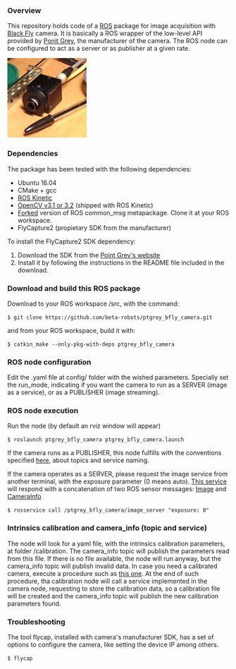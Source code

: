 
### Overview
This repository holds code of a [ROS](http://www.ros.org) package for image acquisition with [Black Fly](https://www.ptgrey.com/blackfly-gige-poe-cameras) camera. It is basically a ROS wrapper of the low-level API provided by [Ponit Grey](https://www.ptgrey.com/), the manufacturer of the camera. The ROS node can be configured to act as a server or as publisher at a given rate. 

![Black Fly Camera](media/bfly_camera.jpg)

### Dependencies
The package has been tested with the following dependencies:
* Ubuntu 16.04
* CMake + gcc
* [ROS Kinetic](http://wiki.ros.org/kinetic)
* [OpenCV v3.1 or 3.2](http://www.opencv.org/) (shipped with ROS Kinetic)
* [Forked](https://github.com/beta-robots/common_msgs) version of ROS common_msg metapackage. Clone it at your ROS workspace. 
* FlyCapture2 (propietary SDK from the manufacturer)

To install the FlyCapture2 SDK dependency:

1. Download the SDK from the [Point Grey's website](https://www.ptgrey.com/support/downloads)
2. Install it by following the instructions in the README file included in the download. 


### Download and build this ROS package
Download to your ROS workspace /src, with the command:
```shell
$ git clone https://github.com/beta-robots/ptgrey_bfly_camera.git
```
and from your ROS workspace, build it with:
```shell
$ catkin_make --only-pkg-with-deps ptgrey_bfly_camera
```

### ROS node configuration
Edit the .yaml file at config/ folder with the wished parameters. Specially set the run_mode, indicating if you want the camera to run as a SERVER (image as a service), or as a PUBLISHER (image streaming). 


### ROS node execution
Run the node (by default an rviz window will appear)
```shell
$ roslaunch ptgrey_bfly_camera ptgrey_bfly_camera.launch 
```
If the camera runs as a PUBLISHER, this node fulfills with the conventions specified [here](http://wiki.ros.org/image_pipeline#Hardware_Requirements), about topics and service naming. 

If the camera operates as a SERVER, please request the image service from another terminal, with the exposure parameter (0 means auto). [This service](https://github.com/beta-robots/common_msgs/blob/kinetic-devel/sensor_msgs/srv/SnapshotImage.srv) will respond with a concatenation of two ROS sensor messages: [Image](http://docs.ros.org/api/sensor_msgs/html/msg/Image.html) and [CameraInfo](http://docs.ros.org/api/sensor_msgs/html/msg/CameraInfo.html)
```shell
$ rosservice call /ptgrey_bfly_camera/image_server "exposure: 0"
```

### Intrinsics calibration and camera_info (topic and service)
The node will look for a yaml file, with the intrinsics calibration parameters, at folder /calibration. The camera_info topic will publish the parameters read from this file.
If there is no file available, the node will run anyway, but the camera_info topic will publish invalid data. In case you need a calibrated camera, execute a procedure such as [this one](http://wiki.ros.org/camera_calibration).  At the end of such procedure, tha calibration node will call a service implemented in the camera node, requesting to store the calibration data, so a calibration file will be created and the camera_info topic will publish the new calibration parameters found. 

### Troubleshooting
The tool flycap, installed with camera's manufacturer SDK, has a set of options to configure the camera, like setting the device IP among others. 
```shell
$ flycap
```


